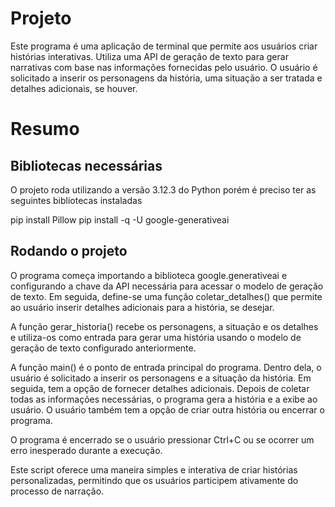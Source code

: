 # Projeto

Este programa é uma aplicação de terminal que permite aos usuários criar histórias interativas. Utiliza uma API de geração de texto para gerar narrativas com base nas informações fornecidas pelo usuário. O usuário é solicitado a inserir os personagens da história, uma situação a ser tratada e detalhes adicionais, se houver.

# Resumo

## Bibliotecas necessárias

O projeto roda utilizando a versão 3.12.3 do Python porém é preciso ter as seguintes bibliotecas instaladas

pip install Pillow
pip install -q -U google-generativeai

## Rodando o projeto

O programa começa importando a biblioteca google.generativeai e configurando a chave da API necessária para acessar o modelo de geração de texto. Em seguida, define-se uma função coletar_detalhes() que permite ao usuário inserir detalhes adicionais para a história, se desejar.

A função gerar_historia() recebe os personagens, a situação e os detalhes e utiliza-os como entrada para gerar uma história usando o modelo de geração de texto configurado anteriormente.

A função main() é o ponto de entrada principal do programa. Dentro dela, o usuário é solicitado a inserir os personagens e a situação da história. Em seguida, tem a opção de fornecer detalhes adicionais. Depois de coletar todas as informações necessárias, o programa gera a história e a exibe ao usuário. O usuário também tem a opção de criar outra história ou encerrar o programa.

O programa é encerrado se o usuário pressionar Ctrl+C ou se ocorrer um erro inesperado durante a execução.

Este script oferece uma maneira simples e interativa de criar histórias personalizadas, permitindo que os usuários participem ativamente do processo de narração.